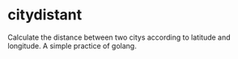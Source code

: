 # citydistant
Calculate the distance between two citys according to latitude and longitude. A simple practice of golang.
